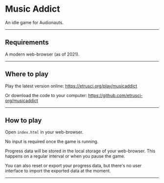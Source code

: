 # Music Addict

An idle game for Audionauts.

---

## Requirements

A modern web-browser (as of 2021).

---

## Where to play

Play the latest version online: <https://etrusci.org/play/musicaddict>

Or download the code to your computer: <https://github.com/etrusci-org/musicaddict>

---

## How to play

Open `index.html` in your web-browser.

No input is required once the game is running.

Progress data will be stored in the local storage of your web-browser. This
happens on a regular interval or when you pause the game.

You can also reset or export your progress data, but there's no user interface
to import the exported data at the moment.

---
